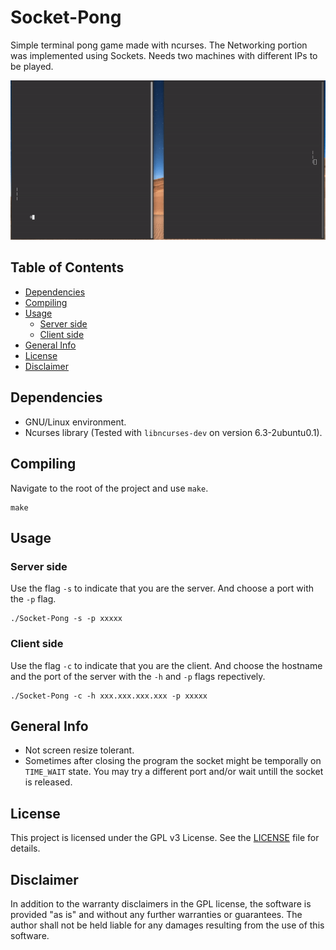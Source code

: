 # Socket-Pong
Simple terminal pong game made with ncurses. The Networking portion was implemented using Sockets. Needs two machines with different IPs to be played.

<p align="center">
  <img src="demo1.gif" alt="Program demo GIF">
</p>

## Table of Contents
- [Dependencies](#dependencies)
- [Compiling](#compiling)
- [Usage](#usage)
  - [Server side](#server-side)
  - [Client side](#client-side)
- [General Info](#general-info)
- [License](#license)
- [Disclaimer](#disclaimer)

## Dependencies

- GNU/Linux environment.
- Ncurses library (Tested with `libncurses-dev` on version 6.3-2ubuntu0.1).

## Compiling

Navigate to the root of the project and use `make`.
```
make
```

## Usage

### Server side

Use the flag `-s` to indicate that you are the server. And choose a port with the `-p` flag.
```
./Socket-Pong -s -p xxxxx
```

### Client side

Use the flag `-c` to indicate that you are the client. And choose the hostname and the port of the server with the `-h` and `-p` flags repectively.
```
./Socket-Pong -c -h xxx.xxx.xxx.xxx -p xxxxx
```

## General Info

- Not screen resize tolerant.
- Sometimes after closing the program the socket might be temporally on `TIME_WAIT` state. You may try a different port and/or wait untill the socket is released.

## License
This project is licensed under the GPL v3 License. See the [LICENSE](LICENSE) file for details.

## Disclaimer

In addition to the warranty disclaimers in the GPL license, the software is provided "as is" and without any further warranties or guarantees. The author shall not be held liable for any damages resulting from the use of this software.
